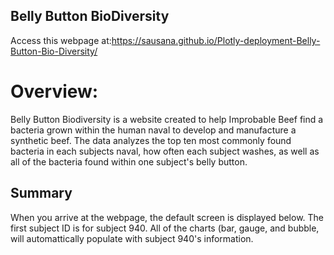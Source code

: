 ## Belly Button BioDiversity 
Access this webpage at:https://sausana.github.io/Plotly-deployment-Belly-Button-Bio-Diversity/

# Overview:
Belly Button Biodiversity is a website created to help Improbable Beef find a bacteria grown within the human naval to develop and manufacture a synthetic beef. The data analyzes the top ten most commonly found bacteria in each subjects naval, how often each subject washes,  as well as all of the bacteria found within one subject's belly button.


## Summary

When you arrive at the webpage, the default screen is displayed below. The first subject ID is for subject 940. All of the charts (bar, gauge, and bubble, will automattically populate with subject 940's information.

